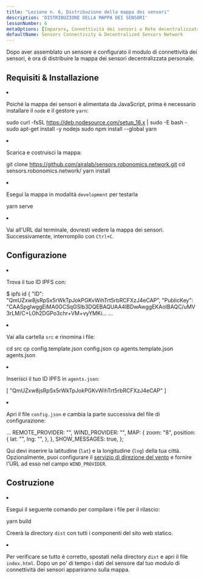 ```yaml
---
title: "Lezione n. 6, Distribuzione della mappa dei sensori"
description: 'DISTRIBUZIONE DELLA MAPPA DEI SENSORI'
lessonNumber: 6
metaOptions: [Imparare, Connettività dei sensori e Rete decentralizzata di sensori]
defaultName: Sensors Connectivity & Decentralized Sensors Network
---
```


Dopo aver assemblato un sensore e configurato il modulo di connettività dei sensori, è ora di distribuire la mappa dei sensori decentralizzata personale.


## Requisiti & Installazione

<List type="numbers">

<li>

Poiché la mappa dei sensori è alimentata da JavaScript, prima è necessario installare il `node` e il gestore `yarn`:

<LessonCodeWrapper codeClass="big-code" language="bash">sudo curl -fsSL https://deb.nodesource.com/setup_16.x | sudo -E bash -
sudo apt-get install -y nodejs
sudo npm install --global yarn</LessonCodeWrapper>

</li>

<li>

Scarica e costruisci la mappa:

<LessonCodeWrapper codeClass="big-code" language="bash">git clone https://github.com/airalab/sensors.robonomics.network.git
cd sensors.robonomics.network/
yarn install</LessonCodeWrapper>

</li>

<li>

Esegui la mappa in modalità `development` per testarla

<LessonCodeWrapper language="bash">yarn serve</LessonCodeWrapper>

</li>

<li>

Vai all'URL dal terminale, dovresti vedere la mappa dei sensori. Successivamente, interrompilo con `Ctrl+C`.

</li>

</List>

## Configurazione

<List type="numbers">

<li>

Trova il tuo ID IPFS con:

<LessonCodeWrapper codeClass="big-code" language="bash">$ ipfs id
{
	"ID": "QmUZxw8jsRpSx5rWkTpJokPGKvWihTrt5rbRCFXzJ4eCAP",
	"PublicKey": "CAASpgIwggEiMA0GCSqGSIb3DQEBAQUAA4IBDwAwggEKAoIBAQC/uMV3rLM/C+LOh2DGPo3chr+VM+vyYMKi...
    ...</LessonCodeWrapper>

</li>

<li>

Vai alla cartella `src` e rinomina i file:

<LessonCodeWrapper codeClass="big-code" language="bash">cd src
cp config.template.json config.json
cp agents.template.json agents.json</LessonCodeWrapper>

</li>

<li>

Inserisci il tuo ID IPFS in `agents.json`:

<LessonCodeWrapper codeClass="big-code" language="json">[
  "QmUZxw8jsRpSx5rWkTpJokPGKvWihTrt5rbRCFXzJ4eCAP"
]</LessonCodeWrapper>

</li>

<li>

Apri il file `config.json` e cambia la parte successiva del file di configurazione:

<LessonCodeWrapper codeClass="big-code" language="json">...
  REMOTE_PROVIDER: "",
  WIND_PROVIDER: "",
  MAP: {
    zoom: "8",
    position: {
      lat: "",
      lng: "",
    },
  },
  SHOW_MESSAGES: true,
};</LessonCodeWrapper>


Qui devi inserire la latitudine (`lat`) e la longitudine (`lng`) della tua città. Opzionalmente, puoi configurare il [servizio di direzione del vento](https://github.com/danwild/wind-js-server) e fornire l'URL ad esso nel campo `WIND_PROVIDER`.

</li>

</List>


## Costruzione

<List type="numbers">

<li>

Esegui il seguente comando per compilare i file per il rilascio:

<LessonCodeWrapper language="bash">yarn build</LessonCodeWrapper>

Creerà la directory `dist` con tutti i componenti del sito web statico.

</li>

<li>

Per verificare se tutto è corretto, spostati nella directory `dist` e apri il file `index.html`. Dopo un po' di tempo i dati del sensore dal tuo modulo di connettività dei sensori appariranno sulla mappa.

</li>

</List>

